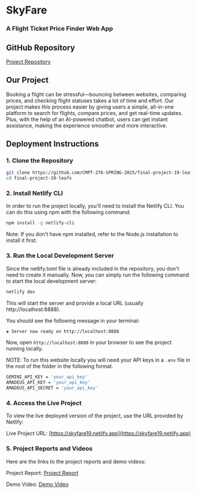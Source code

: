 # SkyFare

### A Flight Ticket Price Finder Web App  

## GitHub Repository
[Project Repository](https://github.com/CMPT-276-SPRING-2025/final-project-19-leafs)

## Our Project
Booking a flight can be stressful—bouncing between websites, comparing prices, and checking flight statuses takes a lot of time and effort. Our project makes this process easier by giving users a simple, all-in-one platform to search for flights, compare prices, and get real-time updates. Plus, with the help of an AI-powered chatbot, users can get instant assistance, making the experience smoother and more interactive.

## Deployment Instructions

### 1. Clone the Repository

```bash
git clone https://github.com/CMPT-276-SPRING-2025/final-project-19-leafs.git
cd final-project-19-leafs
```
### 2. Install Netlify CLI
In order to run the project locally, you'll need to install the Netlify CLI. You can do this using npm with the following command:

 ```bash
npm install -g netlify-cli
``` 
Note: If you don't have npm installed, refer to the Node.js installation to install it first.

### 3. Run the Local Development Server
Since the netlify.toml file is already included in the repository, you don't need to create it manually. Now, you can simply run the following command to start the local development server:

```bash
netlify dev
```
This will start the server and provide a local URL (usually http://localhost:8888).

You should see the following message in your terminal:

``` bash
◈ Server now ready on http://localhost:8888
```
Now, open `http://localhost:8888` in your browser to see the project running locally.

NOTE: To run this website locally you will need your API keys in a `.env` file in the root of the folder in the following format.
```bash
GEMINI_API_KEY = 'your_api_key' 
AMADEUS_API_KEY = 'your_api_key' 
AMADEUS_API_SECRET = 'your_api_key'
```
### 4. Access the Live Project
To view the live deployed version of the project, use the URL provided by Netlify:

Live Project URL: [https://skyfare19.netlify.app](https://skyfare19.netlify.app)

### 5. Project Reports and Videos
Here are the links to the project reports and demo videos:

Project Report: [Project Report](https://docs.google.com/document/d/1UukaVmlxhA5dcF-R5nTm5YF_UAQU2LxJBi5Vd6qrIjI/edit?usp=sharing)

Demo Video: [Demo Video](https://drive.google.com/file/d/1Vbx9awV4h3e-kxNEJxtsItWk6L4zOGhZ/view)
